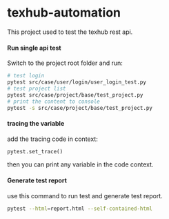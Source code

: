 # texhub-automation

This project used to test the texhub rest api.

#### Run single api test

Switch to the project root folder and run:

```bash
# test login
pytest src/case/user/login/user_login_test.py
# test project list
pytest src/case/project/base/test_project.py
# print the content to console
pytest -s src/case/project/base/test_project.py
```

#### tracing the variable

add the tracing code in context:

```python
pytest.set_trace()
```

then you can print any variable in the code context.

#### Generate test report

use this command to run test and generate test report.

```bash
pytest --html=report.html --self-contained-html
```
